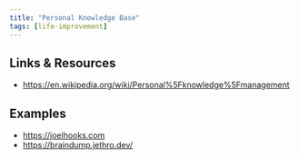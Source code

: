```yaml
---
title: "Personal Knowledge Base"
tags: [life-improvement]
---
```


## Links & Resources
- https://en.wikipedia.org/wiki/Personal%5Fknowledge%5Fmanagement

## Examples
- https://joelhooks.com
- https://braindump.jethro.dev/